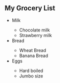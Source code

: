 <h2>My Grocery List</h2>

<ul>
	<li>Milk</li>
		<ul>
			<li>Chocolate milk</li>
			<li>Strawberry milk</li>
		</ul>
	<li>Bread</li>
		<ul>
			<li>Wheat Bread</li>
			<li>Banana Bread</li>
		</ul>
	<li>Eggs</li>
		<ul>
			<li>Hard boiled</li>
			<li>Jumbo size</li>
		</ul>
</ul>       
